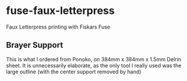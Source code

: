 # fuse-faux-letterpress
Faux Letterpress printing  with Fiskars Fuse

## Brayer Support

This is what I ordered from Ponoko, on 384mm x 384mm x 1.5mm Delrin sheet. It is unnecessarily elaborate, as the only tool I really used was the large outline (with the center support removed by hand)
